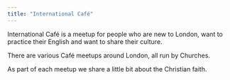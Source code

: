 ```yaml
---
title: "International Café"
---
```

International Café is a meetup for people who are new to London, want to practice their English and want to share their culture.

There are various Café meetups around London, all run by Churches.

As part of each meetup we share a little bit about the Christian faith.
